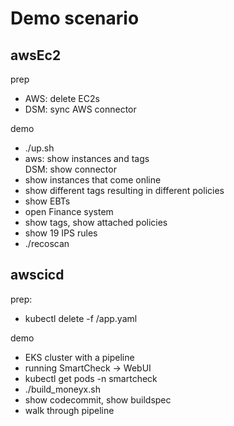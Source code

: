 # Demo scenario

## awsEc2

prep  
 - AWS: delete EC2s
 - DSM: sync AWS connector

demo  
 -   ./up.sh  
 -   aws: show instances and tags  
DSM: show connector  
- show instances that come online
- show different tags resulting in different policies  
- show EBTs  
- open Finance system  
- show tags, show attached policies
-  show 19 IPS rules
- ./recoscan

## awscicd
prep:  
-   kubectl delete -f /app.yaml  

demo  
- EKS cluster with a pipeline
- running SmartCheck -> WebUI  
- kubectl get pods -n smartcheck  
- ./build_moneyx.sh  
- show codecommit, show buildspec  
- walk through pipeline  
